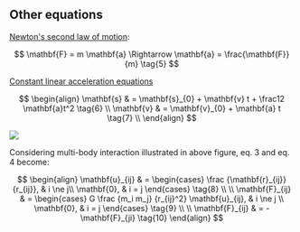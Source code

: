 ## Other equations

[Newton's second law of motion](https://en.wikipedia.org/wiki/Newton%27s_laws_of_motion#Newton's_second_law):

$$
\mathbf{F} = m \mathbf{a} \Rightarrow \mathbf{a} = \frac{\mathbf{F}}{m}  \tag{5}
$$

[Constant linear acceleration
equations](https://en.wikipedia.org/wiki/Equations_of_motion#Constant_linear_acceleration_in_any_direction)

$$
\begin{align}
\mathbf{s} & = \mathbf{s}_{0} + \mathbf{v} t + \frac12 \mathbf{a}t^2 \tag{6} \\
\mathbf{v} & = \mathbf{v}_{0} + \mathbf{a} t  \tag{7} \\
\end{align}
$$


<img src="assets/images/n-body.svg">

Considering multi-body interaction illustrated in above figure, eq. 3 and eq. 4 become:

$$
\begin{align}
\mathbf{u}_{ij} & =
\begin{cases}
\frac {\mathbf{r}_{ij}} {r_{ij}}, & i \ne j\\
\mathbf{0}, & i = j
\end{cases} \tag{8} \\
\\
\mathbf{F}_{ij} & =
\begin{cases}
G \frac {m_i m_j} {r_{ij}^2} \mathbf{u}_{ij}, & i \ne j \\
\mathbf{0}, & i = j
\end{cases} \tag{9} \\
\\
\mathbf{F}_{ij} & = -\mathbf{F}_{ji} \tag{10}
\end{align}
$$

